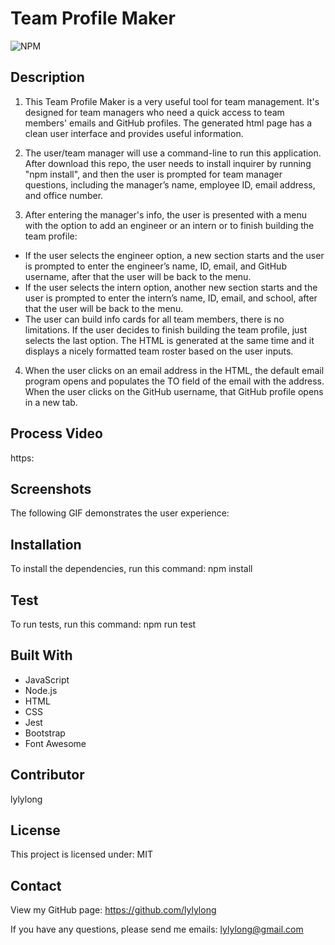 # Team Profile Maker

![NPM](https://img.shields.io/npm/l/express)

## Description

1. This Team Profile Maker is a very useful tool for team management. It's designed for team managers who need a quick access to team members' emails and GitHub profiles. The generated html page has a clean user interface and provides useful information.

2. The user/team manager will use a command-line to run this application. After download this repo, the user needs to install inquirer by running "npm install", and then the user is prompted for team manager questions, including the manager’s name, employee ID, email address, and office number.

3. After entering the manager's info, the user is presented with a menu with the option to add an engineer or an intern or to finish building the team profile:

- If the user selects the engineer option, a new section starts and the user is prompted to enter the engineer’s name, ID, email, and GitHub username, after that the user will be back to the menu.
- If the user selects the intern option, another new section starts and the user is prompted to enter the intern’s name, ID, email, and school, after that the user will be back to the menu.
- The user can build info cards for all team members, there is no limitations. If the user decides to finish building the team profile, just selects the last option. The HTML is generated at the same time and it displays a nicely formatted team roster based on the user inputs.

4. When the user clicks on an email address in the HTML, the default email program opens and populates the TO field of the email with the address. When the user clicks on the GitHub username, that GitHub profile opens in a new tab.

## Process Video

https:

## Screenshots

The following GIF demonstrates the user experience:

## Installation

To install the dependencies, run this command:
npm install

## Test

To run tests, run this command:
npm run test

## Built With

- JavaScript
- Node.js
- HTML
- CSS
- Jest
- Bootstrap
- Font Awesome

## Contributor

lylylong

## License

This project is licensed under: MIT

## Contact

View my GitHub page:
https://github.com/lylylong

If you have any questions, please send me emails:
lylylong@gmail.com
